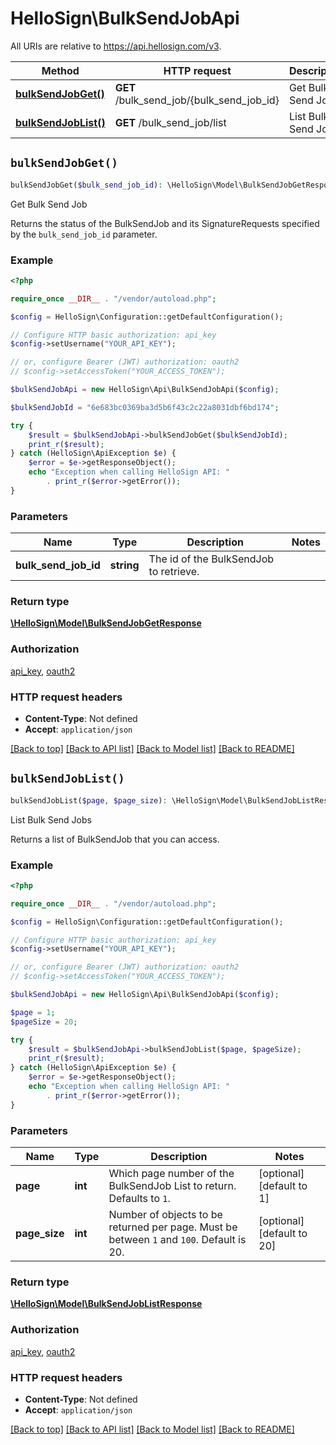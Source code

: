 # HelloSign\BulkSendJobApi

All URIs are relative to https://api.hellosign.com/v3.

| Method | HTTP request | Description |
| ------------- | ------------- | ------------- |
| [**bulkSendJobGet()**](BulkSendJobApi.md#bulkSendJobGet) | **GET** /bulk_send_job/{bulk_send_job_id} | Get Bulk Send Job |
| [**bulkSendJobList()**](BulkSendJobApi.md#bulkSendJobList) | **GET** /bulk_send_job/list | List Bulk Send Jobs |


## `bulkSendJobGet()`

```php
bulkSendJobGet($bulk_send_job_id): \HelloSign\Model\BulkSendJobGetResponse
```

Get Bulk Send Job

Returns the status of the BulkSendJob and its SignatureRequests specified by the `bulk_send_job_id` parameter.

### Example

```php
<?php

require_once __DIR__ . "/vendor/autoload.php";

$config = HelloSign\Configuration::getDefaultConfiguration();

// Configure HTTP basic authorization: api_key
$config->setUsername("YOUR_API_KEY");

// or, configure Bearer (JWT) authorization: oauth2
// $config->setAccessToken("YOUR_ACCESS_TOKEN");

$bulkSendJobApi = new HelloSign\Api\BulkSendJobApi($config);

$bulkSendJobId = "6e683bc0369ba3d5b6f43c2c22a8031dbf6bd174";

try {
    $result = $bulkSendJobApi->bulkSendJobGet($bulkSendJobId);
    print_r($result);
} catch (HelloSign\ApiException $e) {
    $error = $e->getResponseObject();
    echo "Exception when calling HelloSign API: "
        . print_r($error->getError());
}

```

### Parameters

|Name | Type | Description  | Notes |
| ------------- | ------------- | ------------- | ------------- |
| **bulk_send_job_id** | **string**| The id of the BulkSendJob to retrieve. | |

### Return type

[**\HelloSign\Model\BulkSendJobGetResponse**](../Model/BulkSendJobGetResponse.md)

### Authorization

[api_key](../../README.md#api_key), [oauth2](../../README.md#oauth2)

### HTTP request headers

- **Content-Type**: Not defined
- **Accept**: `application/json`

[[Back to top]](#) [[Back to API list]](../../README.md#endpoints)
[[Back to Model list]](../../README.md#models)
[[Back to README]](../../README.md)

## `bulkSendJobList()`

```php
bulkSendJobList($page, $page_size): \HelloSign\Model\BulkSendJobListResponse
```

List Bulk Send Jobs

Returns a list of BulkSendJob that you can access.

### Example

```php
<?php

require_once __DIR__ . "/vendor/autoload.php";

$config = HelloSign\Configuration::getDefaultConfiguration();

// Configure HTTP basic authorization: api_key
$config->setUsername("YOUR_API_KEY");

// or, configure Bearer (JWT) authorization: oauth2
// $config->setAccessToken("YOUR_ACCESS_TOKEN");

$bulkSendJobApi = new HelloSign\Api\BulkSendJobApi($config);

$page = 1;
$pageSize = 20;

try {
    $result = $bulkSendJobApi->bulkSendJobList($page, $pageSize);
    print_r($result);
} catch (HelloSign\ApiException $e) {
    $error = $e->getResponseObject();
    echo "Exception when calling HelloSign API: "
        . print_r($error->getError());
}

```

### Parameters

|Name | Type | Description  | Notes |
| ------------- | ------------- | ------------- | ------------- |
| **page** | **int**| Which page number of the BulkSendJob List to return. Defaults to `1`. | [optional] [default to 1] |
| **page_size** | **int**| Number of objects to be returned per page. Must be between `1` and `100`. Default is 20. | [optional] [default to 20] |

### Return type

[**\HelloSign\Model\BulkSendJobListResponse**](../Model/BulkSendJobListResponse.md)

### Authorization

[api_key](../../README.md#api_key), [oauth2](../../README.md#oauth2)

### HTTP request headers

- **Content-Type**: Not defined
- **Accept**: `application/json`

[[Back to top]](#) [[Back to API list]](../../README.md#endpoints)
[[Back to Model list]](../../README.md#models)
[[Back to README]](../../README.md)
